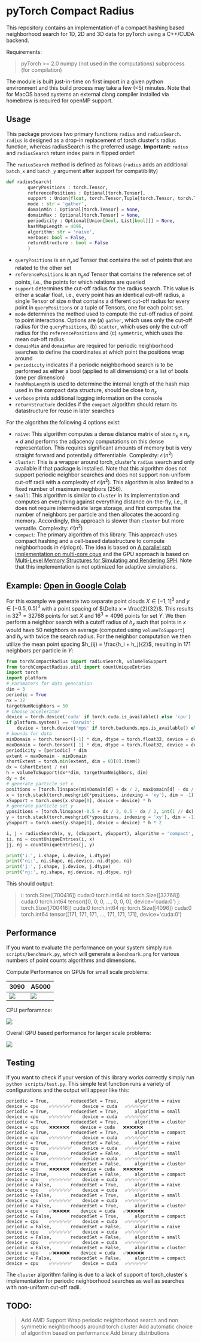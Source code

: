 # pyTorch Compact Radius

This repository contains an implementation of a compact hashing based neighborhood search for 1D, 2D and 3D data for pyTorch using a C++/CUDA backend. 

Requirements:
> pyTorch >= 2.0
numpy (not used in the computations)
subprocess (for compilation)

The module is built just-in-time on first import in a given python environment and this build process may take a few (<5) minutes. Note that for MacOS based systems an external clang compiler installed via homebrew is required for openMP support.


## Usage

This package provices two primary functions `radius` and `radiusSearch`. `radius` is designed as a drop-in replacement of torch cluster's radius function, whereas radiusSearch is the preferred usage. __Important:__ `radius` and `radiusSearch` return index pairs in flipped order!

The `radiusSearch` method is defined as follows (`radius` adds an additional `batch_x` and `batch_y` argument after support for compatibility)
```py
def radiusSearch( 
        queryPositions : torch.Tensor,
        referencePositions : Optional[torch.Tensor],
        support : Union[float, torch.Tensor,Tuple[torch.Tensor, torch.Tensor]],
        mode : str = 'gather',
        domainMin : Optional[torch.Tensor] = None,
        domainMax : Optional[torch.Tensor] = None,
        periodicity : Optional[Union[bool, List[bool]]] = None,
        hashMapLength = 4096,
        algorithm: str = 'naive',
        verbose: bool = False,
        returnStructure : bool = False
        )
```

- `queryPositions` is an $n_x xd$ Tensor that contains the set of points that are related to the other set
- `referencePositions` is an $n_y xd$ Tensor that contains the reference set of points, i.e., the points for which relations are queried
- `support` determines the cut-off radius for the radius search. This value is either a scalar float, i.e., every point has an identical cut-off radius, a single Tensor of size $n$ that contains a different cut-off radius for every point in `queryPositions` or a tuple of Tensors, one for each point set.
- `mode` determines the method used to compute the cut-off radius of point to point interactions. Options are (a) `gather`, which uses only the cut-off radius for the `queryPositions`, (b) `scatter`, which uses only the cut-off radius for the `referencePositions` and (c) `symmetric`, which uses the mean cut-off radius.
- `domainMin` and `domainMax` are required for periodic neighborhood searches to define the coordinates at which point the positions wrap around
- `periodicity` indicates if a periodic neighborhood search is to be performed as either a bool (applied to all dimensions) or a list of bools (one per dimension)
- `hashMapLength` is used to determine the internal length of the hash map used in the compact data structure, should be close to $n_x$
- `verbose` prints additional logging information on the console
- `returnStructure` decides if the `compact` algorithm should return its datastructure for reuse in later searches

For the algorithm the following 4 options exist:
- `naive`: This algorithm computes a dense distance matrix of size $n_x \times n_y \times d$ and performs the adjacency computations on this dense representation. This requires significant amounts of memory but is very straight forward and potentially differentiable. Complexity: $\mathcal{O}\left(n^2\right)$
- `cluster`: This is a wrapper around torch_cluster's `radius` search and only available if that package is installed. Note that this algorithm does not support periodic neighbor searches and does not support non-uniform cut-off radii with a complexity of $\mathcal{O}\left(n^2\right)$. This algorithm is also limited to a fixed number of maximum neighbors ($256$).
- `small`: This algorithm is similar to `cluster` in its implementation and computes an everything against everything distance on-the-fly, i.e., it does not require intermediate large storage, and first computes the number of neighbors per particle and then allocates the according memory. Accordingly, this approach is slower than `cluster` but more versatile. Complexity: $\mathcal{O}\left(n^2\right)$
- `compact`: The primary algorithm of this library. This approach uses compact hashing and a cell-based datastructure to compute neighborhoods in $\mathcal{O}\left(n\log n\right)$. The idea is based on [A parallel sph implementation on multi-core cpus](https://cg.informatik.uni-freiburg.de/publications/2011_CGF_dataStructuresSPH.pdf) and the GPU approach is based on [Multi-Level Memory Structures for Simulating and Rendering SPH](https://onlinelibrary.wiley.com/doi/full/10.1111/cgf.14090). Note that this implementation is not optimized for adaptive simulations.


## Example: [Open in Google Colab](https://colab.research.google.com/drive/1vKJV_8iPoMRXNRymCX0h1E72M_wRAwWU?usp=sharing)

For this example we generate two separate point clouds $X\in[-1,1]^3$ and $y\in[-0.5,0.5]^3$ with a point spacing of $\Delta x = \frac{2}{32}$. This results in $32^3 = 32768$ points for set $X$ and $16^3 = 4096$ points for set $Y$. We then perform a neighbor search with a cutoff radius of $h_x$ such that points in $x$ would have $50$ neighbors on average (computed using `volumeToSupport`) and $h_y$ with twice the search radius. For the neighbor computation we then utilize the mean point spacing $h_{ij} = \frac{h_i + h_j}{2}$, resulting in $171$ neighbors per particle in $Y$:

```py
from torchCompactRadius import radiusSearch, volumeToSupport
from torchCompactRadius.util import countUniqueEntries
import torch
import platform
# Paramaters for data generation
dim = 3
periodic = True
nx = 32
targetNumNeighbors = 50
# Choose accelerator
device = torch.device('cuda' if torch.cuda.is_available() else 'cpu')
if platform.system() == 'Darwin':
    device = torch.device('mps' if torch.backends.mps.is_available() else 'cpu')
# bounds for data
minDomain = torch.tensor([-1] * dim, dtype = torch.float32, device = device)
maxDomain = torch.tensor([ 1] * dim, dtype = torch.float32, device = device)
periodicity = [periodic] * dim
extent = maxDomain - minDomain
shortExtent = torch.min(extent, dim = 0)[0].item()
dx = (shortExtent / nx)
h = volumeToSupport(dx**dim, targetNumNeighbors, dim)
dy = dx
# generate particle set x
positions = [torch.linspace(minDomain[d] + dx / 2, maxDomain[d] - dx / 2, int((extent[d] - dx) / dx) + 1, device = device) for d in range(dim)]
x = torch.stack(torch.meshgrid(*positions, indexing = 'xy'), dim = -1).reshape(-1,dim).to(device)
xSupport = torch.ones(x.shape[0], device = device) * h
# generate particle set y
ypositions = [torch.linspace(-0.5 + dx / 2, 0.5 - dx / 2, int(1 // dx), device = device) for d in range(dim)]
y = torch.stack(torch.meshgrid(*ypositions, indexing = 'xy'), dim = -1).reshape(-1,dim).to(device)
ySupport = torch.ones(y.shape[0], device = device) * h * 2

i, j = radiusSearch(x, y, (xSupport, ySupport), algorithm = 'compact', periodicity = periodic, domainMin = minDomain, domainMax = maxDomain, mode = 'symmetric')
ii, ni = countUniqueEntries(i, x)
jj, nj = countUniqueEntries(j, y)

print('i:', i.shape, i.device, i.dtype)
print('ni:', ni.shape, ni.device, ni.dtype, ni)
print('j:', j.shape, j.device, j.dtype)
print('nj:', nj.shape, nj.device, nj.dtype, nj)
```

This should output:
> i: torch.Size([700416]) cuda:0 torch.int64
ni: torch.Size([32768]) cuda:0 torch.int64 tensor([0, 0, 0,  ..., 0, 0, 0], device='cuda:0')
j: torch.Size([700416]) cuda:0 torch.int64
nj: torch.Size([4096]) cuda:0 torch.int64 tensor([171, 171, 171,  ..., 171, 171, 171], device='cuda:0')



## Performance

If you want to evaluate the performance on your system simply run `scripts/benchmark.py`, which will generate a `Benchmark.png` for various numbers of point counts algorithms and dimensions.

Compute Performance on GPUs for small scale problems:

3090 | A5000
---|---
<img src="https://github.com/wi-re/torchCompactRadius/blob/main/figures/Benchmark_3090.png?raw=true">| <img src="https://github.com/wi-re/torchCompactRadius/blob/main/figures/Benchmark_A5000.png?raw=true">

CPU perforamnce:

<img src="https://github.com/wi-re/torchCompactRadius/blob/main/figures/Benchmark_CPU.png?raw=true">

Overall GPU based performance for larger scale problems:

<img src="https://github.com/wi-re/torchCompactRadius/blob/main/figures/Overall.png?raw=true">

## Testing

If you want to check if your version of this library works correctly simply run `python scripts/test.py`. This simple test function runs a variety of configurations and the output will appear like this:
```
periodic = True,        reducedSet = True,      algorithm = naive       device = cpu    ✅✅✅✅✅✅    device = cuda   ✅✅✅✅✅✅
periodic = True,        reducedSet = True,      algorithm = small       device = cpu    ✅✅✅✅✅✅    device = cuda   ✅✅✅✅✅✅
periodic = True,        reducedSet = True,      algorithm = cluster     device = cpu    ❌❌❌❌❌❌    device = cuda   ❌❌❌❌❌❌
periodic = True,        reducedSet = True,      algorithm = compact     device = cpu    ✅✅✅✅✅✅    device = cuda   ✅✅✅✅✅✅
periodic = True,        reducedSet = False,     algorithm = naive       device = cpu    ✅✅✅✅✅✅    device = cuda   ✅✅✅✅✅✅
periodic = True,        reducedSet = False,     algorithm = small       device = cpu    ✅✅✅✅✅✅    device = cuda   ✅✅✅✅✅✅
periodic = True,        reducedSet = False,     algorithm = cluster     device = cpu    ❌❌❌❌❌❌    device = cuda   ❌❌❌❌❌❌
periodic = True,        reducedSet = False,     algorithm = compact     device = cpu    ✅✅✅✅✅✅    device = cuda   ✅✅✅✅✅✅
periodic = False,       reducedSet = True,      algorithm = naive       device = cpu    ✅✅✅✅✅✅    device = cuda   ✅✅✅✅✅✅
periodic = False,       reducedSet = True,      algorithm = small       device = cpu    ✅✅✅✅✅✅    device = cuda   ✅✅✅✅✅✅
periodic = False,       reducedSet = True,      algorithm = cluster     device = cpu    ✅❌❌❌❌❌    device = cuda   ✅❌❌❌❌❌
periodic = False,       reducedSet = True,      algorithm = compact     device = cpu    ✅✅✅✅✅✅    device = cuda   ✅✅✅✅✅✅
periodic = False,       reducedSet = False,     algorithm = naive       device = cpu    ✅✅✅✅✅✅    device = cuda   ✅✅✅✅✅✅
periodic = False,       reducedSet = False,     algorithm = small       device = cpu    ✅✅✅✅✅✅    device = cuda   ✅✅✅✅✅✅
periodic = False,       reducedSet = False,     algorithm = cluster     device = cpu    ✅❌❌❌❌❌    device = cuda   ✅❌❌❌❌❌
periodic = False,       reducedSet = False,     algorithm = compact     device = cpu    ✅✅✅✅✅✅    device = cuda   ✅✅✅✅✅✅
```

The `cluster` algorithm failing is due to a lack of support of torch_cluster`s implementation for periodic neighborhood searches as well as searches with non-uniform cut-off radii.

## TODO:

> Add AMD Support
Wrap periodic neighborhood search and non symmetric neighborhoods around torch cluster
Add automatic choice of algorithm based on performance
Add binary distributions